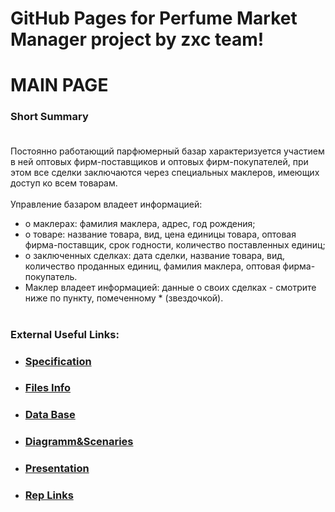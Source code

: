 # GitHub Pages for Perfume Market Manager project by zxc team!
# MAIN PAGE
### Short Summary<br><br>
Постоянно работающий парфюмерный базар характеризуется участием в ней оптовых фирм-поставщиков и оптовых фирм-покупателей, при этом все сделки заключаются через специальных маклеров, имеющих доступ ко всем товарам.<br><br>
Управление базаром владеет информацией:<br>
* о маклерах: фамилия маклера, адрес, год рождения;<br>
* о товаре: название товара, вид, цена единицы товара, оптовая фирма-поставщик, срок годности, количество поставленных единиц;<br>
* о заключенных сделках: дата сделки, название товара, вид, количество проданных единиц, фамилия маклера, оптовая фирма- покупатель.<br>
* Маклер владеет информацией: данные о своих сделках - смотрите ниже по пункту, помеченному * (звездочкой).<br><br>
### External Useful Links:<br>
* ### [Specification](https://fpmi-tp2022.github.io/labrabota5t1-zxc/func)<br>
* ### [Files Info](https://fpmi-tp2022.github.io/labrabota5t1-zxc/file)<br>
* ### [Data Base](https://fpmi-tp2022.github.io/labrabota5t1-zxc/bd)<br>
* ### [Diagramm&Scenaries](https://fpmi-tp2022.github.io/labrabota5t1-zxc/diagram)<br>
* ### [Presentation](https://fpmi-tp2022.github.io/labrabota5t1-zxc/presentation)<br>
* ### [Rep Links](https://fpmi-tp2022.github.io/labrabota5t1-zxc/links)<br>
